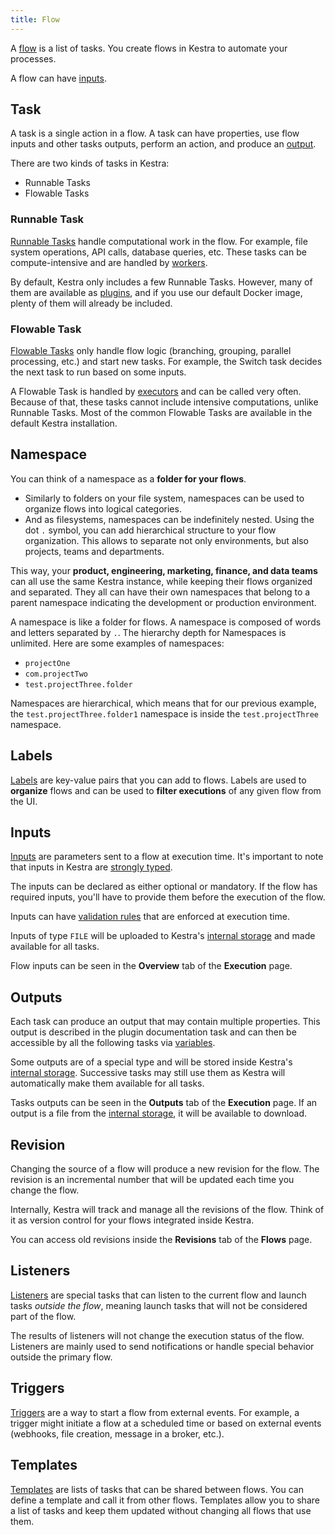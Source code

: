 ```yaml
---
title: Flow
---
```


A [flow](../05.developer-guide/01.flow.md) is a list of tasks. You create flows in Kestra to automate your processes.

A flow can have [inputs](#inputs).


## Task

A task is a single action in a flow. A task can have properties, use flow inputs and other tasks outputs, perform an action, and produce an [output](#outputs).

There are two kinds of tasks in Kestra:
- Runnable Tasks
- Flowable Tasks


### Runnable Task

[Runnable Tasks](../05.developer-guide/02.tasks.md#runnable-tasks) handle computational work in the flow. For example, file system operations, API calls, database queries, etc. These tasks can be compute-intensive and are handled by [workers](../01.architecture.md#worker).

By default, Kestra only includes a few Runnable Tasks. However, many of them are available as [plugins](../../plugins/index.md), and if you use our default Docker image, plenty of them will already be included.


### Flowable Task

[Flowable Tasks](../05.developer-guide/02.tasks.md#flowable-tasks) only handle flow logic (branching, grouping, parallel processing, etc.) and start new tasks. For example, the Switch task decides the next task to run based on some inputs.

A Flowable Task is handled by [executors](../01.architecture.md#executor) and can be called very often. Because of that, these tasks cannot include intensive computations, unlike Runnable Tasks. Most of the common Flowable Tasks are available in the default Kestra installation.


## Namespace

You can think of a namespace as a **folder for your flows**.

- Similarly to folders on your file system, namespaces can be used to organize flows into logical categories.
- And as filesystems, namespaces can be indefinitely nested.
Using the dot `.` symbol, you can add hierarchical structure to your flow organization.
This allows to separate not only environments, but also projects, teams and departments.

This way, your **product, engineering, marketing, finance, and data teams** can all use the same Kestra instance, while keeping their flows organized and separated. They all can have their own namespaces that belong to a parent namespace indicating the development or production environment.

A namespace is like a folder for flows. A namespace is composed of words and letters separated by `.`. The hierarchy depth for Namespaces is unlimited. Here are some examples of namespaces:
- `projectOne`
- `com.projectTwo`
- `test.projectThree.folder`

Namespaces are hierarchical, which means that for our previous example, the `test.projectThree.folder1` namespace is inside the `test.projectThree` namespace.

## Labels

[Labels](../05.developer-guide/01.flow.md#labels) are key-value pairs that you can add to flows. Labels are used to **organize** flows and can be used to **filter executions** of any given flow from the UI.

## Inputs

[Inputs](../05.developer-guide/04.inputs.md) are parameters sent to a flow at execution time. It's important to note that inputs in Kestra are [strongly typed](../05.developer-guide/04.inputs.md#input-types).

The inputs can be declared as either optional or mandatory. If the flow has required inputs, you'll have to provide them before the execution of the flow.

Inputs can have [validation rules](../05.developer-guide/04.inputs.md#input-validation) that are enforced at execution time.

Inputs of type `FILE` will be uploaded to Kestra's [internal storage](../01.architecture.md#the-internal-storage) and made available for all tasks.

Flow inputs can be seen in the **Overview** tab of the **Execution** page.

## Outputs

Each task can produce an output that may contain multiple properties. This output is described in the plugin documentation task and can then be accessible by all the following tasks via [variables](../05.developer-guide/03.variables/02.basic-usage.md).

Some outputs are of a special type and will be stored inside Kestra's [internal storage](../01.architecture.md#the-internal-storage). Successive tasks may still use them as Kestra will automatically make them available for all tasks.

Tasks outputs can be seen in the **Outputs** tab of the **Execution** page. If an output is a file from the [internal storage](../01.architecture.md#the-internal-storage), it will be available to download.


## Revision

Changing the source of a flow will produce a new revision for the flow. The revision is an incremental number that will be updated each time you change the flow.

Internally, Kestra will track and manage all the revisions of the flow. Think of it as version control for your flows integrated inside Kestra.

You can access old revisions inside the **Revisions** tab of the **Flows** page.


## Listeners

[Listeners](../05.developer-guide/13.listeners.md) are special tasks that can listen to the current flow and launch tasks *outside the flow*, meaning launch tasks that will not be considered part of the flow.

The results of listeners will not change the execution status of the flow. Listeners are mainly used to send notifications or handle special behavior outside the primary flow.


## Triggers

[Triggers](../05.developer-guide/08.triggers/index.md) are a way to start a flow from external events. For example, a trigger might initiate a flow at a scheduled time or based on external events (webhooks, file creation, message in a broker, etc.).


## Templates

[Templates](../05.developer-guide/09.templates.md) are lists of tasks that can be shared between flows. You can define a template and call it from other flows. Templates allow you to share a list of tasks and keep them updated without changing all flows that use them.
